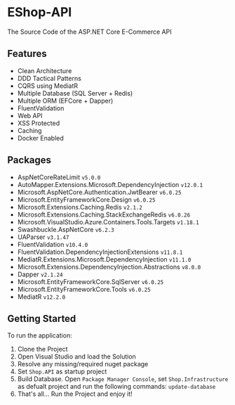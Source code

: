 
# EShop-API
The Source Code of the ASP.NET Core E-Commerce API

## Features
* Clean Architecture
* DDD Tactical Patterns
* CQRS using MediatR
* Multiple Database (SQL Server + Redis)
* Multiple ORM (EFCore + Dapper)
* FluentValidation
* Web API
* XSS Protected
* Caching
* Docker Enabled

## Packages
* AspNetCoreRateLimit `v5.0.0`
* AutoMapper.Extensions.Microsoft.DependencyInjection `v12.0.1`
* Microsoft.AspNetCore.Authentication.JwtBearer `v6.0.25`
* Microsoft.EntityFrameworkCore.Design `v6.0.25`
* Microsoft.Extensions.Caching.Redis `v2.1.2`
* Microsoft.Extensions.Caching.StackExchangeRedis `v6.0.26`
* Microsoft.VisualStudio.Azure.Containers.Tools.Targets `v1.18.1`
* Swashbuckle.AspNetCore `v6.2.3`
* UAParser `v3.1.47`
* FluentValidation `v10.4.0`
* FluentValidation.DependencyInjectionExtensions `v11.8.1`
* MediatR.Extensions.Microsoft.DependencyInjection `v11.1.0`
* Microsoft.Extensions.DependencyInjection.Abstractions `v8.0.0`
* Dapper `v2.1.24`
* Microsoft.EntityFrameworkCore.SqlServer `v6.0.25`
* Microsoft.EntityFrameworkCore.Tools `v6.0.25`
* MediatR `v12.2.0`

## Getting Started
To run the application:

1. Clone the Project
2. Open Visual Studio and load the Solution
3. Resolve any missing/required nuget package
4. Set `Shop.API` as startup project
5. Build Database. Open `Package Manager Console`, set `Shop.Infrastructure` as defualt project and run the following commands: `update-database`
6. That's all... Run the Project and enjoy it!
